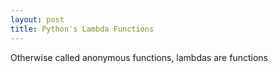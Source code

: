 ```yaml
---
layout: post
title: Python's Lambda Functions
---
```


Otherwise called anonymous functions, lambdas are functions
